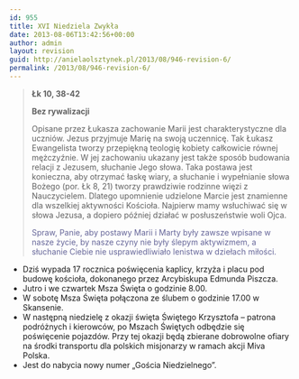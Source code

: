 ```yaml
---
id: 955
title: XVI Niedziela Zwykła
date: 2013-08-06T13:42:56+00:00
author: admin
layout: revision
guid: http://anielaolsztynek.pl/2013/08/946-revision-6/
permalink: /2013/08/946-revision-6/
---
```

> **Łk 10, 38-42**
> 
> **Bez rywalizacji**
> 
> Opisane przez Łukasza zachowanie Marii jest charakterystyczne dla uczniów. Jezus przyjmuje Marię na swoją uczennicę. Tak Łukasz Ewangelista tworzy przepiękną teologię kobiety całkowicie równej mężczyźnie. W jej zachowaniu ukazany jest także sposób budowania relacji z Jezusem, słuchanie Jego słowa. Taka postawa jest konieczna, aby otrzymać łaskę wiary, a słuchanie i wypełnianie słowa Bożego (por. Łk 8, 21) tworzy prawdziwie rodzinne więzi z Nauczycielem. Dlatego upomnienie udzielone Marcie jest znamienne dla wszelkiej aktywności Kościoła. Najpierw mamy wsłuchiwać się w słowa Jezusa, a dopiero później działać w posłuszeństwie woli Ojca.
> 
> <span style="color: #666699;">Spraw, Panie, aby postawy Marii i Marty były zawsze wpisane w nasze życie, by nasze czyny nie były ślepym aktywizmem, a słuchanie Ciebie nie usprawiedliwiało lenistwa w dziełach miłości.</span></ul> 

  * <span style="font-style: normal;">Dziś wypada 17 rocznica poświęcenia kaplicy, krzyża i placu pod budowę kościoła, dokonanego przez Arcybiskupa Edmunda Piszcza.</span>
  * <span style="font-style: normal;">Jutro i we czwartek Msza Święta o godzinie 8.00.</span>
  * <span style="font-style: normal;">W sobotę Msza Święta połączona ze ślubem o godzinie 17.00 w Skansenie.</span>
  * <span style="font-style: normal;">W następną niedzielę z okazji święta Świętego Krzysztofa &#8211; patrona podróżnych i kierowców, po Mszach Świętych odbędzie się poświęcenie pojazdów. Przy tej okazji będą zbierane dobrowolne ofiary na środki transportu dla polskich misjonarzy w ramach akcji Miva Polska. </span>
  * <span style="font-style: normal;">Jest do nabycia nowy numer &#8222;Gościa Niedzielnego&#8221;.</span></ul>